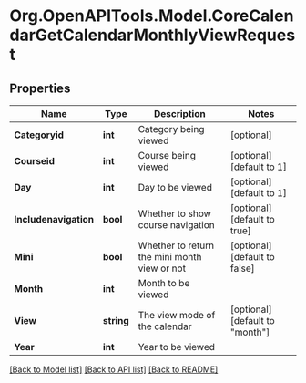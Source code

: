 # Org.OpenAPITools.Model.CoreCalendarGetCalendarMonthlyViewRequest

## Properties

Name | Type | Description | Notes
------------ | ------------- | ------------- | -------------
**Categoryid** | **int** | Category being viewed | [optional] 
**Courseid** | **int** | Course being viewed | [optional] [default to 1]
**Day** | **int** | Day to be viewed | [optional] [default to 1]
**Includenavigation** | **bool** | Whether to show course navigation | [optional] [default to true]
**Mini** | **bool** | Whether to return the mini month view or not | [optional] [default to false]
**Month** | **int** | Month to be viewed | 
**View** | **string** | The view mode of the calendar | [optional] [default to "month"]
**Year** | **int** | Year to be viewed | 

[[Back to Model list]](../README.md#documentation-for-models) [[Back to API list]](../README.md#documentation-for-api-endpoints) [[Back to README]](../README.md)

